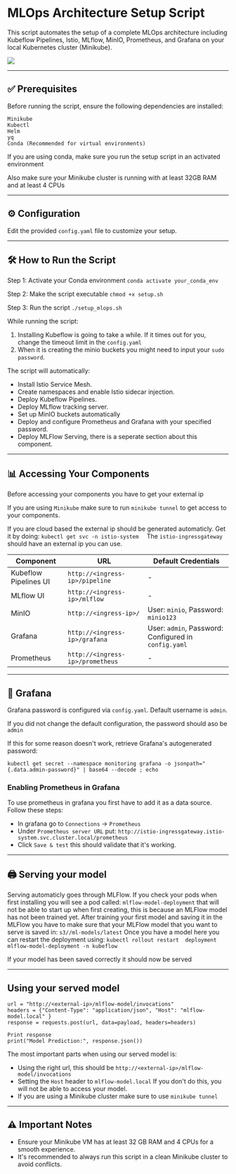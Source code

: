 # MLOps Architecture Setup Script
This script automates the setup of a complete MLOps architecture including Kubeflow Pipelines, Istio, MLflow, MinIO, Prometheus, and Grafana on your local Kubernetes cluster (Minikube).

![](https://i.imgur.com/EOMytoF.png)

---

## ✅ Prerequisites


Before running the script, ensure the following dependencies are installed:

    Minikube
    Kubectl
    Helm
    yq
    Conda (Recommended for virtual environments)

If you are using conda, make sure you run the setup script in an activated environment

Also make sure your Minikube cluster is running with at least 32GB RAM and at least 4 CPUs

---
## ⚙️ Configuration

Edit the provided `config.yaml` file to customize your setup.

---

## 🛠️ How to Run the Script

Step 1: Activate your Conda environment
`
conda activate your_conda_env
`

Step 2: Make the script executable
`
chmod +x setup.sh
`

Step 3: Run the script
`
./setup_mlops.sh
`

While running the script:
1. Installing Kubeflow is going to take a while. If it times out for you, change the timeout limit in the `config.yaml`
2. When it is creating the minio buckets you might need to input your `sudo password`.


The script will automatically:

- Install Istio Service Mesh.
- Create namespaces and enable Istio sidecar injection.
- Deploy Kubeflow Pipelines.
- Deploy MLflow tracking server.
- Set up MinIO buckets automatically
- Deploy and configure Prometheus and Grafana with your specified password.
- Deploy MLFlow Serving, there is a seperate section about this component.

---

## 📊 Accessing Your Components
Before accessing your components you have to get your external ip

If you are using `Minikube` make sure to run `minikube tunnel` to get access to your components.

If you are cloud based the external ip should be generated automaticly. Get it by doing:
`kubectl get svc -n istio-system 
`
The `istio-ingressgateway` should have an external ip you can use.

| Component | URL | Default Credentials |
|-----------|-----|---------------------|
| Kubeflow Pipelines UI | `http://<ingress-ip>/pipeline` | - |
| MLflow UI | `http://<ingress-ip>/mlflow` | - |
| MinIO | `http://<ingress-ip>/` | User: `minio`, Password: `minio123` |
| Grafana | `http://<ingress-ip>/grafana` | User: `admin`, Password: Configured in `config.yaml` |
| Prometheus | `http://<ingress-ip>/prometheus` | - |

---


## 🔑 Grafana

Grafana password is configured via `config.yaml`. Default username is `admin`.

If you did not change the default configuration, the password should aso be `admin` 

If this for some reason doesn't work, retrieve Grafana's autogenerated password:

`kubectl get secret --namespace monitoring grafana -o jsonpath="{.data.admin-password}" | base64 --decode ; echo
`

### Enabling Prometheus in Grafana

To use prometheus in grafana you first have to add it as a data source.
Follow these steps:
- In grafana go to `Connections` -> `Prometheus`
- Under `Prometheus server URL` put: `http://istio-ingressgateway.istio-system.svc.cluster.local/prometheus`
- Click `Save & test` this should validate that it's working.

---
## 🖨️ Serving your model
Serving automaticly goes through MLFlow. If you check your pods when first installing you will see a pod called:
`mlflow-model-deployment` that will not be able to start up when first creating, this is because an MLFlow model has not been trained yet.
After training your first model and saving it in the MLFlow you have to make sure that your MLFlow model that you want to serve is saved in:
`s3//ml-models/latest`
Once you have a model here you can restart the deployment using:
`kubectl rollout restart  deployment mlflow-model-deployment -n kubeflow
`

If your model has been saved correctly it should now be served


---
## Using your served model

```
url = "http://<external-ip>/mlflow-model/invocations"
headers = {"Content-Type": "application/json", "Host": "mlflow-model.local" }
response = requests.post(url, data=payload, headers=headers)

Print response
print("Model Prediction:", response.json())
```

The most important parts when using our served model is:
- Using the right url, this should be  `http://<external-ip>/mlflow-model/invocations`
- Setting the `Host` header to `mlflow-model.local` If you don't do this, you will not be able to access your model.
- If you are using a Minikube cluster make sure to use `minikube tunnel`


---

## ⚠️ Important Notes

- Ensure your Minikube VM has at least 32 GB RAM and 4 CPUs for a smooth experience.
- It's recommended to always run this script in a clean Minikube cluster to avoid conflicts.
